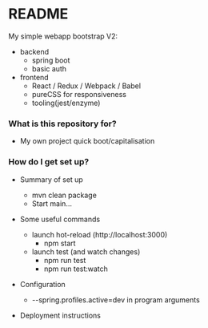 # README #

My simple webapp bootstrap V2:

* backend
    * spring boot
    * basic auth
* frontend
    * React / Redux / Webpack / Babel
    * pureCSS for responsiveness
    * tooling(jest/enzyme)

### What is this repository for? ###

* My own project quick boot/capitalisation

### How do I get set up? ###
* Summary of set up
   * mvn clean package
   * Start main...

* Some useful commands
   * launch hot-reload (http://localhost:3000)
        * npm start
   * launch test (and watch changes)
        * npm run test 
        * npm run test:watch

* Configuration
   * --spring.profiles.active=dev in program arguments

* Deployment instructions